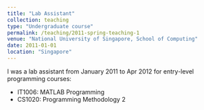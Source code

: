 ```yaml
---
title: "Lab Assistant"
collection: teaching
type: "Undergraduate course"
permalink: /teaching/2011-spring-teaching-1
venue: "National University of Singapore, School of Computing"
date: 2011-01-01
location: "Singapore"
---
```


I was a lab assistant from January 2011 to Apr 2012 for entry-level programming courses:

* IT1006: MATLAB Programming
* CS1020: Programming Methodology 2
